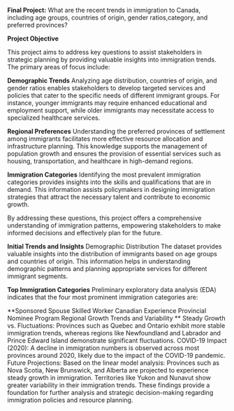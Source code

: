 **Final Project:** What are the recent trends in immigration to Canada, including age groups, countries of origin, gender ratios,category, and preferred provinces?

**Project Objective**

This project aims to address key questions to assist stakeholders in strategic planning by providing valuable insights into immigration trends. The primary areas of focus include:

**Demographic Trends**
Analyzing age distribution, countries of origin, and gender ratios enables stakeholders to develop targeted services and policies that cater to the specific needs of different immigrant groups. For instance, younger immigrants may require enhanced educational and employment support, while older immigrants may necessitate access to specialized healthcare services.

**Regional Preferences**
Understanding the preferred provinces of settlement among immigrants facilitates more effective resource allocation and infrastructure planning. This knowledge supports the management of population growth and ensures the provision of essential services such as housing, transportation, and healthcare in high-demand regions.

**Immigration Categories**
Identifying the most prevalent immigration categories provides insights into the skills and qualifications that are in demand. This information assists policymakers in designing immigration strategies that attract the necessary talent and contribute to economic growth.

By addressing these questions, this project offers a comprehensive understanding of immigration patterns, empowering stakeholders to make informed decisions and effectively plan for the future.




**Initial Trends and Insights**
Demographic Distribution
The dataset provides valuable insights into the distribution of immigrants based on age groups and countries of origin. This information helps in understanding demographic patterns and planning appropriate services for different immigrant segments.

**Top Immigration Categories**
Preliminary exploratory data analysis (EDA) indicates that the four most prominent immigration categories are:

**Sponsored Spouse
Skilled Worker
Canadian Experience
Provincial Nominee Program
Regional Growth Trends and Variability
**
Steady Growth vs. Fluctuations: Provinces such as Quebec and Ontario exhibit more stable immigration trends, whereas regions like Newfoundland and Labrador and Prince Edward Island demonstrate significant fluctuations.
COVID-19 Impact (2020): A decline in immigration numbers is observed across most provinces around 2020, likely due to the impact of the COVID-19 pandemic.
Future Projections: Based on the linear model analysis:
Provinces such as Nova Scotia, New Brunswick, and Alberta are projected to experience steady growth in immigration.
Territories like Yukon and Nunavut show greater variability in their immigration trends.
These findings provide a foundation for further analysis and strategic decision-making regarding immigration policies and resource planning.
